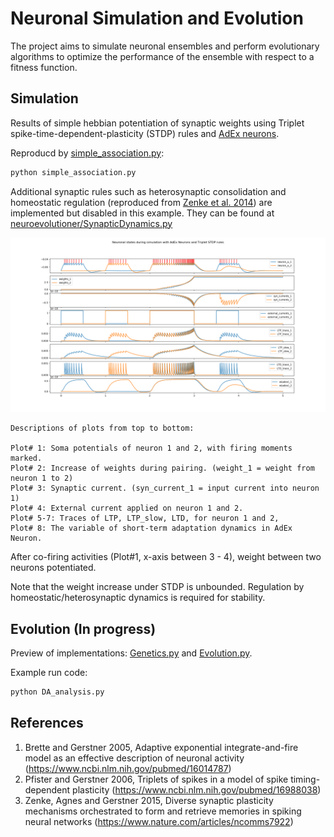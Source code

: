 # Neuronal Simulation and Evolution
The project aims to simulate neuronal ensembles and perform evolutionary algorithms to optimize the performance of the ensemble with respect to a fitness function.


## Simulation
Results of simple hebbian potentiation of synaptic weights using Triplet spike-time-dependent-plasticity (STDP) rules and [AdEx neurons](http://www.scholarpedia.org/article/Adaptive_exponential_integrate-and-fire_model).

Reproducd by [simple_association.py][simple_asso_code]:
```python
python simple_association.py
```

Additional synaptic rules such as heterosynaptic consolidation and homeostatic regulation (reproduced from [Zenke et al. 2014](https://www.nature.com/articles/ncomms7922)) are implemented but disabled in this example. They can be found at [neuroevolutioner/SynapticDynamics.py][Syn_dynamics_code]

![simple_asso_fig]

```
Descriptions of plots from top to bottom:

Plot# 1: Soma potentials of neuron 1 and 2, with firing moments marked.
Plot# 2: Increase of weights during pairing. (weight_1 = weight from neuron 1 to 2)
Plot# 3: Synaptic current. (syn_current_1 = input current into neuron 1) 
Plot# 4: External current applied on neuron 1 and 2.
Plot# 5-7: Traces of LTP, LTP_slow, LTD, for neuron 1 and 2,
Plot# 8: The variable of short-term adaptation dynamics in AdEx Neuron.  
```

After co-firing activities (Plot#1, x-axis between 3 - 4), weight between two neurons potentiated.

Note that the weight increase under STDP is unbounded. Regulation by homeostatic/heterosynaptic dynamics is required for stability.

## Evolution (In progress)

Preview of implementations: [Genetics.py][genetics_module] and [Evolution.py][evolution_module].

Example run code: 
```python
python DA_analysis.py
```  

## References

1. Brette and Gerstner 2005, Adaptive exponential integrate-and-fire model as an effective description of neuronal activity (https://www.ncbi.nlm.nih.gov/pubmed/16014787)
2. Pfister and Gerstner 2006, Triplets of spikes in a model of spike timing-dependent plasticity
(https://www.ncbi.nlm.nih.gov/pubmed/16988038)
3. Zenke, Agnes and Gerstner 2015, Diverse synaptic plasticity mechanisms orchestrated to form and retrieve memories in spiking neural networks (https://www.nature.com/articles/ncomms7922)


[simple_asso_fig]: figs/simple_association.png
[simple_asso_code]: simple_association.py
[evolution_code]: DA_analysis.py
[evolution_module]: neuroevolutioner/Evolution.py
[genetics_module]: neuroevolutioner/Genetics.py
[Syn_dynamics_code]: neuroevolutioner/SynapticDynamics.py
